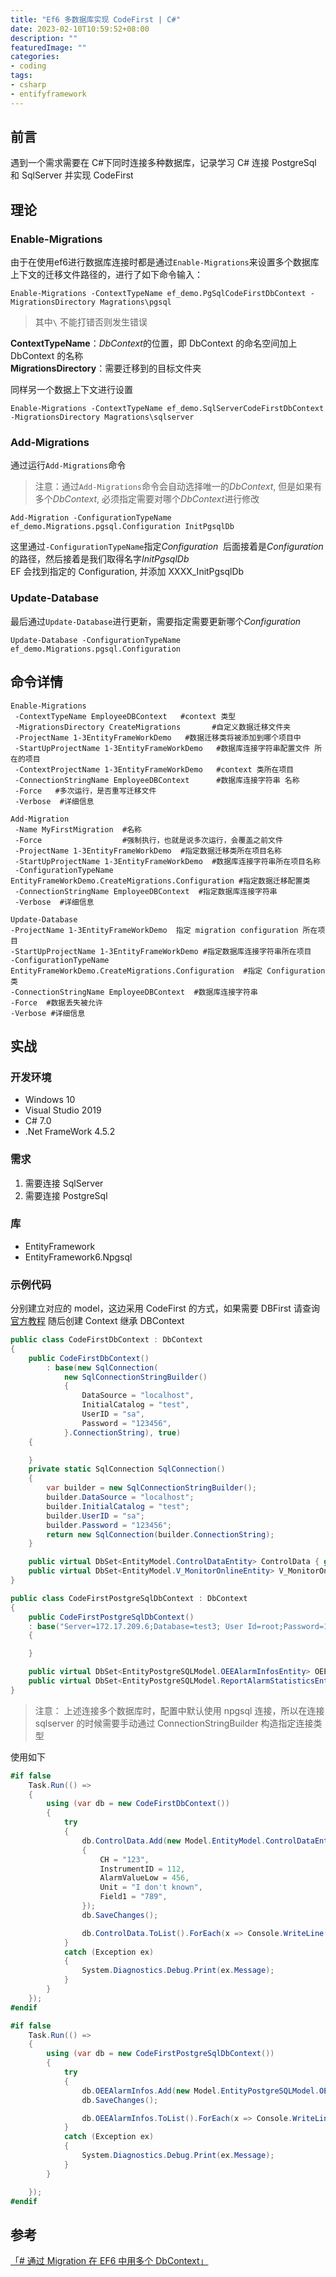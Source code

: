 ```yaml
---
title: "Ef6 多数据库实现 CodeFirst | C#"
date: 2023-02-10T10:59:52+08:00
description: ""
featuredImage: ""
categories:
- coding
tags:
- csharp
- entifyframework
---
```


## 前言

遇到一个需求需要在 C#下同时连接多种数据库，记录学习 C# 连接 PostgreSql 和 SqlServer 并实现 CodeFirst

## 理论

### Enable-Migrations

由于在使用ef6进行数据库连接时都是通过`Enable-Migrations`来设置多个数据库上下文的迁移文件路径的，进行了如下命令输入：

```shell
Enable-Migrations -ContextTypeName ef_demo.PgSqlCodeFirstDbContext -MigrationsDirectory Magrations\pgsql
```
> 其中`\` 不能打错否则发生错误  

**ContextTypeName**：*DbContext*的位置，即 DbContext 的命名空间加上 DbContext 的名称  
**MigrationsDirectory**：需要迁移到的目标文件夹  

同样另一个数据上下文进行设置

```shell
Enable-Migrations -ContextTypeName ef_demo.SqlServerCodeFirstDbContext -MigrationsDirectory Magrations\sqlserver
```

### Add-Migrations

通过运行`Add-Migrations`命令

> 注意：通过`Add-Migrations`命令会自动选择唯一的*DbContext*, 但是如果有多个*DbContext*, 必须指定需要对哪个*DbContext*进行修改

```shell
Add-Migration -ConfigurationTypeName ef_demo.Migrations.pgsql.Configuration InitPgsqlDb
```

这里通过`-ConfigurationTypeName`指定*Configuration*  后面接着是*Configuration*的路径，然后接着是我们取得名字*InitPgsqlDb*  
EF 会找到指定的 Configuration, 并添加 XXXX_InitPgsqlDb

### Update-Database

最后通过`Update-Database`进行更新，需要指定需要更新哪个*Configuration*

```shell
Update-Database -ConfigurationTypeName ef_demo.Migrations.pgsql.Configuration
```

## 命令详情

```shell
Enable-Migrations
 -ContextTypeName EmployeeDBContext   #context 类型
 -MigrationsDirectory CreateMigrations       #自定义数据迁移文件夹
 -ProjectName 1-3EntityFrameWorkDemo   #数据迁移类将被添加到哪个项目中
 -StartUpProjectName 1-3EntityFrameWorkDemo   #数据库连接字符串配置文件 所在的项目
 -ContextProjectName 1-3EntityFrameWorkDemo   #context 类所在项目
 -ConnectionStringName EmployeeDBContext      #数据库连接字符串 名称
 -Force   #多次运行，是否重写迁移文件
 -Verbose  #详细信息
```

```shell
Add-Migration
 -Name MyFirstMigration  #名称
 -Force                  #强制执行，也就是说多次运行，会覆盖之前文件
 -ProjectName 1-3EntityFrameWorkDemo  #指定数据迁移类所在项目名称
 -StartUpProjectName 1-3EntityFrameWorkDemo  #数据库连接字符串所在项目名称
 -ConfigurationTypeName EntityFrameWorkDemo.CreateMigrations.Configuration #指定数据迁移配置类
 -ConnectionStringName EmployeeDBContext  #指定数据库连接字符串
 -Verbose  #详细信息
```

```shell
Update-Database
-ProjectName 1-3EntityFrameWorkDemo  指定 migration configuration 所在项目
-StartUpProjectName 1-3EntityFrameWorkDemo #指定数据库连接字符串所在项目
-ConfigurationTypeName EntityFrameWorkDemo.CreateMigrations.Configuration  #指定 Configuration 类
-ConnectionStringName EmployeeDBContext  #数据库连接字符串
-Force  #数据丢失被允许
-Verbose #详细信息
```

## 实战

### 开发环境

- Windows 10
- Visual Studio 2019
- C# 7.0
- .Net FrameWork 4.5.2

### 需求

1. 需要连接 SqlServer
2. 需要连接 PostgreSql

### 库

- EntityFramework
- EntityFramework6.Npgsql

### 示例代码

分别建立对应的 model，这边采用 CodeFirst 的方式，如果需要 DBFirst 请查询 [官方教程](https://www.entityframeworktutorial.net/) 随后创建 Context 继承 DBContext

```C#
public class CodeFirstDbContext : DbContext
{
	public CodeFirstDbContext()
		: base(new SqlConnection(
			new SqlConnectionStringBuilder()
			{
				DataSource = "localhost",
				InitialCatalog = "test",
				UserID = "sa",
				Password = "123456",
			}.ConnectionString), true)
	{

	}
	private static SqlConnection SqlConnection()
	{
		var builder = new SqlConnectionStringBuilder();
		builder.DataSource = "localhost";
		builder.InitialCatalog = "test";
		builder.UserID = "sa";
		builder.Password = "123456";
		return new SqlConnection(builder.ConnectionString);
	}

	public virtual DbSet<EntityModel.ControlDataEntity> ControlData { get; set; }
	public virtual DbSet<EntityModel.V_MonitorOnlineEntity> V_MonitorOnline { get; set; }
}
```

```C#
public class CodeFirstPostgreSqlDbContext : DbContext
{
	public CodeFirstPostgreSqlDbContext()
	: base("Server=172.17.209.6;Database=test3; User Id=root;Password=123456;")
	{

	}

	public virtual DbSet<EntityPostgreSQLModel.OEEAlarmInfosEntity> OEEAlarmInfos { get; set; }
	public virtual DbSet<EntityPostgreSQLModel.ReportAlarmStatisticsEntity> ReportAlarmStatistics { get; set; }
}
```

> 注意： 上述连接多个数据库时，配置中默认使用 npgsql 连接，所以在连接 sqlserver 的时候需要手动通过 ConnectionStringBuilder 构造指定连接类型

使用如下

```C#
#if false
	Task.Run(() =>
	{
		using (var db = new CodeFirstDbContext())
		{
			try
			{
				db.ControlData.Add(new Model.EntityModel.ControlDataEntity
				{
					CH = "123",
					InstrumentID = 112,
					AlarmValueLow = 456,
					Unit = "I don't known",
					Field1 = "789",
				});
				db.SaveChanges();

				db.ControlData.ToList().ForEach(x => Console.WriteLine(x.CH + "\t" + x.AlarmValueLow));
			}
			catch (Exception ex)
			{
				System.Diagnostics.Debug.Print(ex.Message);
			}
		}
	});
#endif

#if false
	Task.Run(() =>
	{
		using (var db = new CodeFirstPostgreSqlDbContext())
		{
			try
			{
				db.OEEAlarmInfos.Add(new Model.EntityPostgreSQLModel.OEEAlarmInfosEntity { Code = "test3" });
				db.SaveChanges();

				db.OEEAlarmInfos.ToList().ForEach(x => Console.WriteLine(x.Code));
			}
			catch (Exception ex)
			{
				System.Diagnostics.Debug.Print(ex.Message);
			}
		}

	});
#endif
```

## 参考

[「# 通过 Migration 在 EF6 中用多个 DbContext」](https://www.cnblogs.com/Jack-Blog/p/4699596.html)